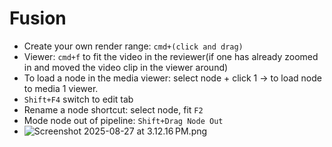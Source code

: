 # Fusion
- Create your own render range: `cmd+(click and drag)`
- Viewer: `cmd+f` to fit the video in the reviewer(if one has already zoomed in and moved the video clip in the viewer around)
- To load a node in the media viewer: select node + click 1 -> to load node to media 1 viewer.
- `Shift+F4` switch to edit tab
- Rename a node shortcut: select node, fit `F2`
- Mode node out of pipeline: `Shift+Drag Node Out`
- ![Screenshot 2025-08-27 at 3.12.16 PM.png](../assets/Screenshot_2025-08-27_at_3.12.16 PM_1756287744012_0.png)